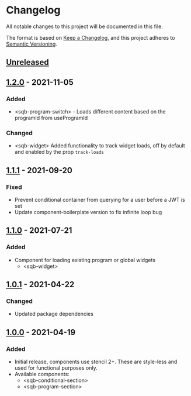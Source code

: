 # Changelog

All notable changes to this project will be documented in this file.

The format is based on [Keep a Changelog](https://keepachangelog.com/en/1.0.0/),
and this project adheres to [Semantic Versioning](https://semver.org/spec/v2.0.0.html).

## [Unreleased]

## [1.2.0] - 2021-11-05

### Added

- \<sqb-program-switch> - Loads different content based on the programId from useProgramId

### Changed

- \<sqb-widget> Added functionality to track widget loads, off by default and enabled by the prop `track-loads`

## [1.1.1] - 2021-09-20

### Fixed

- Prevent conditional container from querying for a user before a JWT is set
- Update component-boilerplate version to fix infinite loop bug

## [1.1.0] - 2021-07-21

### Added

- Component for loading existing program or global widgets
  - \<sqb-widget>

## [1.0.1] - 2021-04-22

### Changed

- Updated package dependencies

## [1.0.0] - 2021-04-19

### Added

- Initial release, components use stencil 2+. These are style-less and used for functional purposes only.
- Available components:
  - \<sqb-conditional-section>
  - \<sqb-program-section>

[unreleased]: https://github.com/saasquatch/program-tools/compare/bedrock-components%401.2.0...HEAD
[1.2.0]: https://github.com/saasquatch/program-tools/releases/tag/%40saasquatch%2Fbedrock-components%401.2.0
[1.1.1]: https://github.com/saasquatch/program-tools/releases/tag/%40saasquatch%2Fbedrock-components%401.1.1
[1.1.0]: https://github.com/saasquatch/program-tools/releases/tag/%40saasquatch%2Fbedrock-components%401.1.0
[1.0.1]: https://github.com/saasquatch/program-tools/releases/tag/%40saasquatch%2Fbedrock-components%401.0.1
[1.0.0]: https://github.com/saasquatch/program-tools/releases/tag/%40saasquatch%2Fbedrock-components%401.0.0
